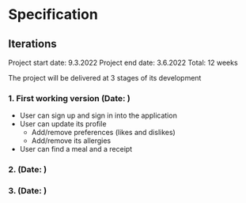# Specification





## Iterations

Project start date: 9.3.2022
Project end date: 3.6.2022
Total: 12 weeks

The project will be delivered at 3 stages of its development



### 1. First working version (Date: )

* User can sign up and sign in into the application
* User can update its profile
  * Add/remove preferences (likes and dislikes)
  * Add/remove its allergies
* User can find a meal and a receipt

### 2.  (Date: )



### 3. (Date: )